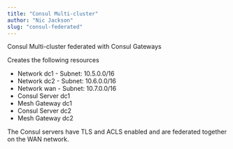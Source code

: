 ```yaml
---
title: "Consul Multi-cluster"
author: "Nic Jackson"
slug: "consul-federated"
---
```


Consul Multi-cluster federated with Consul Gateways

Creates the following resources
* Network dc1 - Subnet: 10.5.0.0/16
* Network dc2 - Subnet: 10.6.0.0/16
* Network wan - Subnet: 10.7.0.0/16
* Consul Server dc1
* Mesh Gateway  dc1
* Consul Server dc2
* Mesh Gateway  dc2

The Consul servers have TLS and ACLS enabled and are federated together on the WAN network.